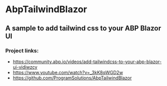 # AbpTailwindBlazor
## A sample to add tailwind css to your ABP Blazor UI

### Project links:
- https://community.abp.io/videos/add-tailwindcss-to-your-abp-blazor-ui-vidiwzcy
- https://www.youtube.com/watch?v=_3kK8qWGD2w
- https://github.com/ProgramSolutions/AbpTailwindBlazor